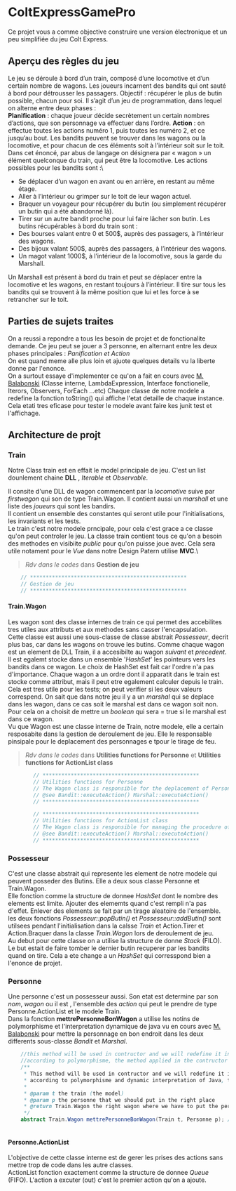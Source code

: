 # ColtExpressGamePro

Ce projet vous a comme objective  construire une version électronique et un peu simplifiée du jeu Colt Express.


## Aperçu des règles du jeu

Le jeu se déroule à bord d’un train, composé d’une locomotive et d’un certain nombre de wagons. Les
joueurs incarnent des bandits qui ont sauté à bord pour détrousser les passagers. Objectif : récupérer le
plus de butin possible, chacun pour soi. Il s’agit d’un jeu de programmation, dans lequel on alterne entre
deux phases :\
**Planification** : chaque joueur décide secrètement un certain nombres d’actions, que son personnage
va effectuer dans l’ordre.
**Action** : on effectue toutes les actions numéro 1, puis toutes les numéro 2, et ce jusqu’au bout.
Les bandits peuvent se trouver dans les wagons ou la locomotive, et pour chacun de ces éléments soit à
l’intérieur soit sur le toit. Dans cet énoncé, par abus de langage on désignera par « wagon » un élément
quelconque du train, qui peut être la locomotive. Les actions possibles pour les bandits sont :\
* Se déplacer d’un wagon en avant ou en arrière, en restant au même étage.
* Aller à l’intérieur ou grimper sur le toit de leur wagon actuel.
* Braquer un voyageur pour récupérer du butin (ou simplement récupérer un butin qui a été
abandonné là).
* Tirer sur un autre bandit proche pour lui faire lâcher son butin.
Les butins récupérables à bord du train sont :
* Des bourses valant entre 0 et 500$, auprès des passagers, à l’intérieur des wagons.
* Des bijoux valant 500$, auprès des passagers, à l’intérieur des wagons.
* Un magot valant 1000$, à l’intérieur de la locomotive, sous la garde du Marshall. 

Un Marshall est présent à bord du train et peut se déplacer entre la locomotive et les wagons, en restant
toujours à l’intérieur. Il tire sur tous les bandits qui se trouvent à la même position que lui et les force à
se retrancher sur le toit.

## Parties de sujets traites

On a reussi a repondre a tous les besoin de projet et de fonctionalite demande.
Ce jeu peut se jouer a 3 personne, en alternant entre les deux phases principales : *Panification et Action*\
On est quand meme alle plus loin et ajuote quelques details vu la liberte donne par l'enonce. \
On a surtout essaye d'implementer ce qu'on a fait en cours avec [M. Balabonski](https://www.lri.fr/~blsk/POGL/) (Classe interne, LambdaExpression, Interface fonctionelle, Iterors, Observers, ForEach ...etc)
Chaque classe de notre modele a redefine la fonction toString() qui affiche l'etat detaille de chaque instance. Cela etati tres eficase pour tester le modele avant faire kes junit test et l'affichage.

## Architecture de projt

### Train

Notre Class train est en effait le model principale de jeu. C'est un list dounlement chaine **DLL** , *Iterable*  et *Observable*.

Il consite d'une DLL de wagon commencent par la *locomotive* suive par *firstwagon* qui son de type Train.Wagon. Il contient aussi un *marshall* et une liste des *joueurs* qui sont les bandirs.\
Il contient un ensemble des constantes qui seront utile pour l'initialisations, les invariants et les tests.\
Le train c'est notre modele prncipale, pour cela c'est grace a ce classe qu'on peut controler le jeu. La classe train contient tous ce qu'on a besoin des methodes en visibiite *public* pour qu'on puisse joue avec. Cela sera utile notament pour le *Vue* dans notre Design Patern utilise **MVC**.\

> *Rdv dans le codes*   dans **Gestion de jeu**
```java
    // **************************************************
    // Gestion de jeu
    // **************************************************
```

#### Train.Wagon

Les wagon sont des classe internes de train ce qui permet des accebilites tres utiles aux attributs et aux methodes sans casser l'encapsulation.\
Cette classe est aussi une sous-classe de classe abstrait *Possesseur*, decrit plus bas, car dans les wagons on trouve les butins. 
Comme chaque wagon est un element de DLL Train, il a accesibilte au wagon *suivant* et *precedent*.\
Il est egalemt stocke dans un ensemble '*HashSet*' les pointeurs vers les bandits dans ce wagon. Le choix de HashSet est fait car l'ordre n'a pas d'importance.
Chaque wagon a un ordre dont il apparatit dans le train est stocke comme attribut, mais il peut etre egalement calculer depuis le train. Cela est tres utile pour les tests; on peut verifier si les deux valeurs correspend.
On sait que dans notre jeu il y a un *marshal* qui se deplace dans les wagon, dans ce cas soit le marshal est dans ce wagon soit non. Pour cela on a choisit de mettre un *boolean* qui sera = true si le marshal est dans ce wagon.\
Vu que Wagon est une classe interne de Train, notre modele, elle a certain resposabite dans la gestion de deroulement de jeu. Elle le responsable pinsipale pour le deplacement des personnages e tpour le tirage de feu.

> *Rdv dans le codes*   dans **Utilities functions for Personne** et **Utilities functions for ActionList class**

```java
        // **************************************************
        // Utilities functions for Personne
        // The Wagon class is responsible for the deplacement of Personne
        // @see Bandit::executeAction() Marshal::executeAction()
        // **************************************************
```
```java
        // **************************************************
        // Utilities functions for ActionList class
        // The Wagon class is responsible for managing the procedure of shooting, stealing 
        // @see Bandit::executeAction() Marshal::executeAction()
        // **************************************************
```


### Possesseur

C'est une classe abstrait qui represente les element de notre modele qui peuvent posseder des Butins. Elle a deux sous classe Personne et Train.Wagon.\
Elle fonction comme la structure de donnee *HashSet* dont le nombre des elements est limite. Ajouter des elememts quand c'est rempli n'a pas d'effet. Enlever des elements se fait par un tirage aleatoire de l'ensemble.\
les deux fonctions *Possesseur::popButin()* et  *Possesseur::addButin()* sont utilsees pendant l'initialisation dans la calsse *Train* et  Action.Tirer et Action.Braquer dans la classe *Train.Wagon* lors de deroulement de jeu.\
Au debut pour cette classe on a utilise la structure de donne *Stack* (FILO). Le but estait de faire tomber le dernier butin recuperer par les bandits quand on tire. Cela a ete change a un *HashSet* qui corresspond bien a l'enonce de projet.

### Personne

Une personne c'est un possesseur aussi. Son etat est determine par son *nom*, *wagon* ou il est , l'ensemble des *action* qui peut le prendre de type Personne.ActionList et le modele Train.\
Dans la fonction **mettrePersonneBonWagon**  a utilise les notins de polymorphisme et l'interpretation dynamique de java vu en cours avec [M. Balabonski](https://www.lri.fr/~blsk/POGL/) pour mettre la personnage en bon endroit dans  les deux differents sous-classe *Bandit* et *Marshal*.

```java
	//this method will be used in contructor and we will redefine it in each sub-class 
	//according to polymorphisme, the method applied in the contructor are the good one
	/**
	 * This method will be used in contructor and we will redefine it in each sub-class ,
	 * according to polymorphisme and dynamic interpretation of Java, the method applied in the constructor are the one corresponding with the right class
	 * 
	 * @param t the train (the model)
	 * @param p the personne that we should put in the right place
	 * @return Train.Wagon the right wagon where we have to put the personne
	 */
	abstract Train.Wagon mettrePersonneBonWagon(Train t, Personne p); // return the wagon where p should be
	
```



#### Personne.ActionList

L'objective de cette classe interne est de gerer les prises des actions sans mettre trop de code dans les autre classes.\
ActionList fonction exactement comme la structure de donnee *Queue* (FIFO). L'action a excuter (out) c'est le premier action qu'on a ajoute.



